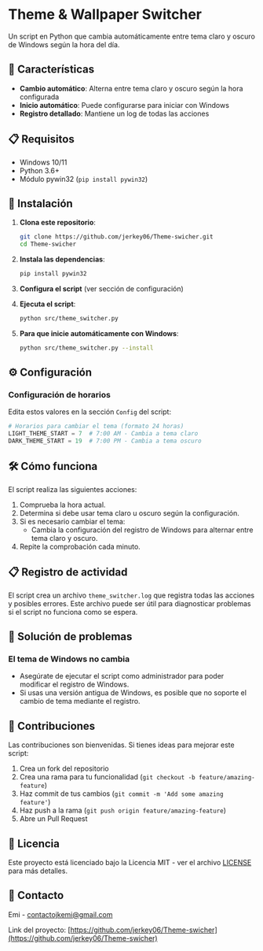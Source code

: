 # Theme & Wallpaper Switcher

Un script en Python que cambia automáticamente entre tema claro y oscuro de Windows según la hora del día.

## 🌟 Características

- **Cambio automático**: Alterna entre tema claro y oscuro según la hora configurada
- **Inicio automático**: Puede configurarse para iniciar con Windows
- **Registro detallado**: Mantiene un log de todas las acciones

## 📋 Requisitos

- Windows 10/11
- Python 3.6+
- Módulo pywin32 (`pip install pywin32`)

## 🚀 Instalación

1. **Clona este repositorio**:
   ```bash
   git clone https://github.com/jerkey06/Theme-swicher.git
   cd Theme-swicher
   ```

2. **Instala las dependencias**:
   ```bash
   pip install pywin32
   ```

3. **Configura el script** (ver sección de configuración)

4. **Ejecuta el script**:
   ```bash
   python src/theme_switcher.py
   ```

5. **Para que inicie automáticamente con Windows**:
   ```bash
   python src/theme_switcher.py --install
   ```

## ⚙️ Configuración

### Configuración de horarios

Edita estos valores en la sección `Config` del script:

```python
# Horarios para cambiar el tema (formato 24 horas)
LIGHT_THEME_START = 7  # 7:00 AM - Cambia a tema claro
DARK_THEME_START = 19  # 7:00 PM - Cambia a tema oscuro
```

## 🛠️ Cómo funciona

El script realiza las siguientes acciones:

1. Comprueba la hora actual.
2. Determina si debe usar tema claro u oscuro según la configuración.
3. Si es necesario cambiar el tema:
   - Cambia la configuración del registro de Windows para alternar entre tema claro y oscuro.
4. Repite la comprobación cada minuto.

## 📋 Registro de actividad

El script crea un archivo `theme_switcher.log` que registra todas las acciones y posibles errores. Este archivo puede ser útil para diagnosticar problemas si el script no funciona como se espera.

## 📱 Solución de problemas

### El tema de Windows no cambia

- Asegúrate de ejecutar el script como administrador para poder modificar el registro de Windows.
- Si usas una versión antigua de Windows, es posible que no soporte el cambio de tema mediante el registro.

## 🤝 Contribuciones

Las contribuciones son bienvenidas. Si tienes ideas para mejorar este script:

1. Crea un fork del repositorio
2. Crea una rama para tu funcionalidad (`git checkout -b feature/amazing-feature`)
3. Haz commit de tus cambios (`git commit -m 'Add some amazing feature'`)
4. Haz push a la rama (`git push origin feature/amazing-feature`)
5. Abre un Pull Request

## 📜 Licencia

Este proyecto está licenciado bajo la Licencia MIT - ver el archivo [LICENSE](LICENSE) para más detalles.

## 📧 Contacto

Emi - contactojkemi@gmail.com

Link del proyecto: [https://github.com/jerkey06/Theme-swicher](https://github.com/jerkey06/Theme-swicher)